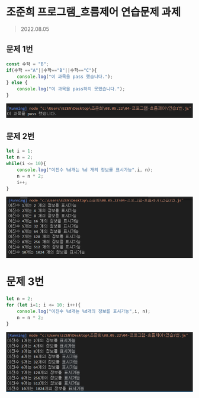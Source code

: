 # 조준희 프로그램_흐름제어 연습문제 과제
> 2022.08.05


## 문제 1번


```javascript
const 수학 = "B";
if(수학 =="A"||수학=="B"||수학=="C"){
    console.log("이 과목을 pass 했습니다.");
} else {
    console.log("이 과목을 pass하지 못했습니다.");
}
```
![1](./%ED%9D%90%EB%A6%84%EC%A0%9C%EC%96%B4%EC%9D%B4%EB%AF%B8%EC%A7%80/%EB%AC%B8%EC%A0%9C1.PNG)


## 문제 2번

```javascript
let i = 1;
let n = 2;
while(i <= 10){
    console.log("이진수 %d개는 %d 개의 정보를 표시가능",i, n);
    n = n * 2;
    i++;
}
```

![1](./%ED%9D%90%EB%A6%84%EC%A0%9C%EC%96%B4%EC%9D%B4%EB%AF%B8%EC%A7%80/%EB%AC%B8%EC%A0%9C2%EB%B2%88.PNG)

# 문제 3번

```javascript
let n = 2;
for (let i=1; i <= 10; i++){
    console.log("이진수 %d개는 %d개의 정보를 표시가능",i, n);
    n = n * 2;
}
```

![1](./%ED%9D%90%EB%A6%84%EC%A0%9C%EC%96%B4%EC%9D%B4%EB%AF%B8%EC%A7%80/%EB%AC%B8%EC%A0%9C3%EB%B2%88.PNG)